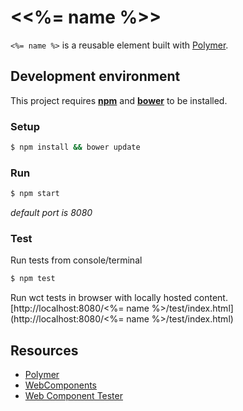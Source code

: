 # <<%= name %>>

`<%= name %>` is a reusable element built with [Polymer](https://www.polymer-project.org/).

## Development environment

This project requires **[npm](https://www.npmjs.com/)** and **[bower](https://bower.io/#install-bower)** to be installed.

### Setup

```bash
$ npm install && bower update
```

### Run 

```bash
$ npm start
```
_default port is 8080_


### Test

Run tests from console/terminal
```bash
$ npm test
```

Run wct tests in browser with locally hosted content.
[http://localhost:8080/<%= name %>/test/index.html](http://localhost:8080/<%= name %>/test/index.html)

## Resources

* [Polymer](https://www.polymer-project.org/)
* [WebComponents](http://webcomponents.org/)
* [Web Component Tester](https://github.com/Polymer/web-component-tester)
